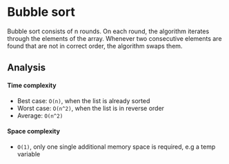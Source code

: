 # Bubble sort

Bubble sort consists of n rounds. On each round, the algorithm iterates
through the elements of the array. Whenever two consecutive elements are found
that are not in correct order, the algorithm swaps them.

## Analysis
#### Time complexity 
- Best case: `O(n)`, when the list is already sorted
- Worst case: `O(n^2)`, when the list is in reverse order
- Average: `O(n^2)`

#### Space complexity
- `O(1)`, only one single additional memory space is required, e.g a temp variable